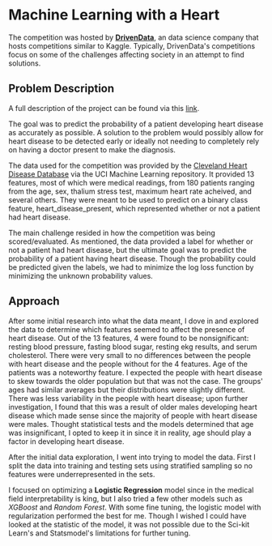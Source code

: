 # Machine Learning with a Heart

The competition was hosted by [**DrivenData**](https://www.drivendata.org/), an data science company that hosts competitions 
similar to Kaggle. 
Typically, DrivenData's competitions focus on some of the challenges affecting society in an attempt to find solutions. 


## Problem Description

A full description of the project can be found via this [link](https://www.drivendata.org/competitions/54/machine-learning-with-a-heart/page/107/).

The goal was to predict the probability of a patient developing heart disease as accurately as possible. A solution to the
problem would possibly allow for heart disease to be detected early or ideally not needing to completely rely on having
a doctor present to make the diagnosis.

The data used for the competition was provided by the [Cleveland Heart Disease Database](http://archive.ics.uci.edu/ml/datasets/statlog+(heart))
via the UCI Machine Learning repository. 
It provided 13 features, most of which were medical readings, from 180 patients ranging from the age, sex, thalium stress test, 
maximum heart rate acheived, and several others. They were meant to be used to predict on a binary class feature, heart_disease_present,
which represented whether or not a patient had heart disease. 


The main challenge resided in how the competition was being scored/evaluated. As mentioned, the data provided a label for whether or not
a patient had heart disease, but the ultimate goal was to predict the probability of a patient having heart disease. Though the probability
could be predicted given the labels, we had to minimize the log loss function by minimizing the unknown probability values. 


## Approach

After some initial research into what the data meant, I dove in and explored the data to determine which features seemed to affect the presence 
of heart disease. Out of the 13 features, 4 were found to be nonsignificant: resting blood pressure, fasting blood sugar, resting ekg results, and serum cholesterol.
There were very small to no differences between the people with heart disease and the people without for the 4 features. Age of the patients was a noteworthy feature.
I expected the people with heart disease to skew towards the older population but that was not the case.  The groups' ages had similar averages but their distributions
were slightly different. There was less variability in the people with heart disease; upon further investigation, I found that this was a result of older males developing
heart disease which made sense since the majority of people with heart disease were males. Thought statistical tests and the models determined that age was insignificant,
I opted to keep it in since it in reality, age should play a factor in developing heart disease.


After the initial data exploration, I went into trying to model the data. First I split the data into training and testing sets using stratified sampling so no features 
were underrepresented in the sets. 

I focused on optimizing a **Logistic Regression** model since in the medical field interpretability is king, but I also tried a few other models such as *XGBoost* and *Random Forest*.
With some fine tuning, the logistic model with regularization performed the best for me. Though I wished I could have looked at the statistic of the model, it was not possible due to the
Sci-kit Learn's and Statsmodel's limitations for further tuning. 

